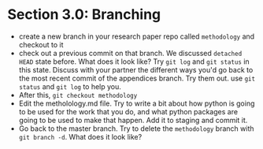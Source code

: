 # Section 3.0: Branching

* create a new branch in your research paper repo called `methodology` and
checkout to it
* check out a previous commit on that branch. We discussed `detached HEAD`
state before. What does it look like? Try `git log` and `git status` in this
state. Discuss with your partner the different ways you'd go back to the most
recent commit of the appendices branch. Try them out. use `git status` and `git
log` to help you.
* After this, `git checkout methodology`
* Edit the metholology.md file. Try to write a bit about how python is going to be used for the work that you do, and what python packages are going to be used to make that happen. Add it to staging and commit it.
* Go back to the master branch. Try to delete the `methodology` branch with `git
branch -d`. What does it look like?


